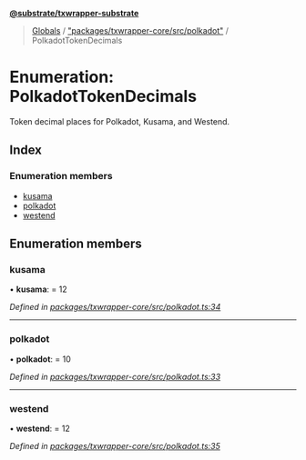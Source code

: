 **[@substrate/txwrapper-substrate](../README.md)**

> [Globals](../globals.md) / ["packages/txwrapper-core/src/polkadot"](../modules/_packages_txwrapper_core_src_polkadot_.md) / PolkadotTokenDecimals

# Enumeration: PolkadotTokenDecimals

Token decimal places for Polkadot, Kusama, and Westend.

## Index

### Enumeration members

* [kusama](_packages_txwrapper_core_src_polkadot_.polkadottokendecimals.md#kusama)
* [polkadot](_packages_txwrapper_core_src_polkadot_.polkadottokendecimals.md#polkadot)
* [westend](_packages_txwrapper_core_src_polkadot_.polkadottokendecimals.md#westend)

## Enumeration members

### kusama

•  **kusama**:  = 12

*Defined in [packages/txwrapper-core/src/polkadot.ts:34](https://github.com/paritytech/txwrapper-core/blob/e071077/packages/txwrapper-core/src/polkadot.ts#L34)*

___

### polkadot

•  **polkadot**:  = 10

*Defined in [packages/txwrapper-core/src/polkadot.ts:33](https://github.com/paritytech/txwrapper-core/blob/e071077/packages/txwrapper-core/src/polkadot.ts#L33)*

___

### westend

•  **westend**:  = 12

*Defined in [packages/txwrapper-core/src/polkadot.ts:35](https://github.com/paritytech/txwrapper-core/blob/e071077/packages/txwrapper-core/src/polkadot.ts#L35)*
